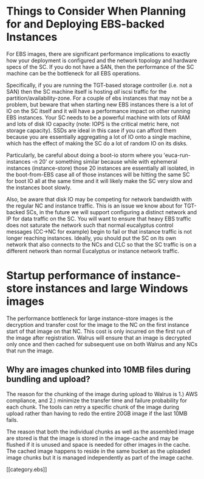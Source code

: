 # Things to Consider When Planning for and Deploying EBS-backed Instances
For EBS images, there are significant performance implications to exactly how your deployment is configured and the network topology and hardware specs of the SC. If you do not have a SAN, then the performance of the SC machine can be the bottleneck for all EBS operations.

Specifically, if you are running the TGT-based storage controller (i.e. not a SAN) then the SC machine itself is hosting *all* iscsi traffic for the partition/availability-zone. For a couple of ebs instances that may not be a problem, but beware that when starting new EBS instances there is a lot of IO on the SC itself and it will have a performance impact on other running EBS instances. Your SC needs to be a powerful machine with lots of RAM and lots of disk IO capacity (note: IOPS is the critical metric here, not storage capacity). SSDs are ideal in this case if you can afford them because you are essentially aggregating a lot of IO onto a single machine, which has the effect of making the SC do a lot of random IO on its disks.

Particularly, be careful about doing a boot-io storm where you 'euca-run-instances -n 20' or something similar because while with ephemeral instances (instance-store) those 20 instances are essentially all isolated, in the boot-from-EBS case all of those instances will be hitting the same SC for boot IO all at the same time and it will likely make the SC very slow and the instances boot slowly.

Also, be aware that disk IO may be competing for network bandwidth with the regular NC and instance traffic. This is an issue we know about for TGT-backed SCs, in the future we will support configuring a distinct network and IP for data traffic on the SC. You will want to ensure that heavy EBS traffic does not saturate the network such that normal eucalyptus control messages (CC->NC for example) begin to fail or that instance traffic is not longer reaching instances. Ideally, you should put the SC on its own network that also connects to the NCs and CLC so that the SC traffic is on a different network than normal Eucalyptus or instance network traffic.

# Startup performance of instance-store instances and large Windows images
The performance bottleneck for large instance-store images is the decryption and transfer cost for the image to the NC on the first instance start of that image on that NC. This cost is only incurred on the first run of the image after registration. Walrus will ensure that an image is decrypted only once and then cached for subsequent use on both Walrus and any NCs that run the image.

## Why are images chunked into 10MB files during bundling and upload?
The reason for the chunking of the image during upload to Walrus is 1.) AWS compliance, and 2.) minimize the transfer time and failure probability for each chunk. The tools can retry a specific chunk of the image during upload rather than having to redo the entire 20GB image if the last 10MB fails.

The reason that both the individual chunks as well as the assembled image are stored is that the image is stored in the image-cache and may be flushed if it is unused and space is needed for other images in the cache. The cached image happens to reside in the same bucket as the uploaded image chunks but it is managed independently as part of the image cache.

[[category.ebs]]
